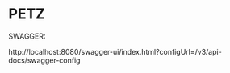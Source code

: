 # PETZ

SWAGGER:

http://localhost:8080/swagger-ui/index.html?configUrl=/v3/api-docs/swagger-config
